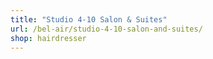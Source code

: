 ```yaml
---
title: "Studio 4-10 Salon & Suites"
url: /bel-air/studio-4-10-salon-and-suites/
shop: hairdresser
---
```


